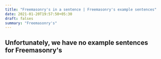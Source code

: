 ```yaml
---
title: "Freemasonry's in a sentence | Freemasonry's example sentences"
date: 2021-01-20T19:57:50+05:30
draft: falses
summary: "Freemasonry's"
---
```

## Unfortunately, we have no example sentences for Freemasonry's                 
